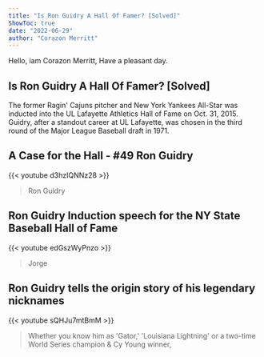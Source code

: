 ```yaml
---
title: "Is Ron Guidry A Hall Of Famer? [Solved]"
ShowToc: true 
date: "2022-06-29"
author: "Corazon Merritt" 
---
```


Hello, iam Corazon Merritt, Have a pleasant day.
## Is Ron Guidry A Hall Of Famer? [Solved]
 The former Ragin' Cajuns pitcher and New York Yankees All-Star was inducted into the UL Lafayette Athletics Hall of Fame on Oct. 31, 2015. Guidry, after a standout career at UL Lafayette, was chosen in the third round of the Major League Baseball draft in 1971.

## A Case for the Hall - #49 Ron Guidry
{{< youtube d3hzIQNNz28 >}}
>Ron Guidry

## Ron Guidry Induction speech for the NY State Baseball Hall of Fame
{{< youtube edGszWyPnzo >}}
>Jorge 

## Ron Guidry tells the origin story of his legendary nicknames
{{< youtube sQHJu7mtBmM >}}
>Whether you know him as 'Gator,' 'Louisiana Lightning' or a two-time World Series champion & Cy Young winner, 

